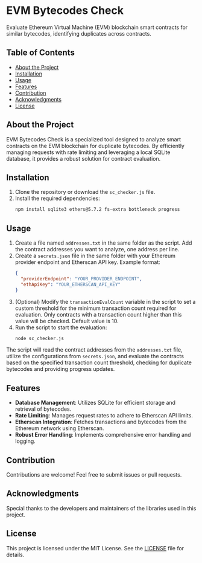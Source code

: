 # EVM Bytecodes Check

Evaluate Ethereum Virtual Machine (EVM) blockchain smart contracts for similar bytecodes, identifying duplicates across contracts.

## Table of Contents
- [About the Project](#about-the-project)
- [Installation](#installation)
- [Usage](#usage)
- [Features](#features)
- [Contribution](#contribution)
- [Acknowledgments](#acknowledgments)
- [License](#license)

## About the Project

EVM Bytecodes Check is a specialized tool designed to analyze smart contracts on the EVM blockchain for duplicate bytecodes. By efficiently managing requests with rate limiting and leveraging a local SQLite database, it provides a robust solution for contract evaluation.

## Installation

1. Clone the repository or download the `sc_checker.js` file.
2. Install the required dependencies:
   ```bash
   npm install sqlite3 ethers@5.7.2 fs-extra bottleneck progress
   ```

## Usage

1. Create a file named `addresses.txt` in the same folder as the script. Add the contract addresses you want to analyze, one address per line.
2. Create a `secrets.json` file in the same folder with your Ethereum provider endpoint and Etherscan API key. Example format:
   ```json
   {
     "providerEndpoint": "YOUR_PROVIDER_ENDPOINT",
     "ethApiKey": "YOUR_ETHERSCAN_API_KEY"
   }
   ```
3. (Optional) Modify the `transactionEvalCount` variable in the script to set a custom threshold for the minimum transaction count required for evaluation. Only contracts with a transaction count higher than this value will be checked. Default value is 10.
4. Run the script to start the evaluation:
   ```bash
   node sc_checker.js
   ```

The script will read the contract addresses from the `addresses.txt` file, utilize the configurations from `secrets.json`, and evaluate the contracts based on the specified transaction count threshold, checking for duplicate bytecodes and providing progress updates.

## Features

- **Database Management**: Utilizes SQLite for efficient storage and retrieval of bytecodes.
- **Rate Limiting**: Manages request rates to adhere to Etherscan API limits.
- **Etherscan Integration**: Fetches transactions and bytecodes from the Ethereum network using Etherscan.
- **Robust Error Handling**: Implements comprehensive error handling and logging.

## Contribution

Contributions are welcome! Feel free to submit issues or pull requests.

## Acknowledgments

Special thanks to the developers and maintainers of the libraries used in this project.

## License

This project is licensed under the MIT License. See the [LICENSE](LICENSE) file for details.
